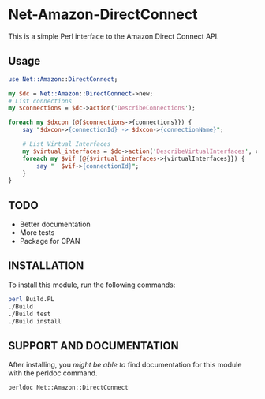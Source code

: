 # Net-Amazon-DirectConnect

This is a simple Perl interface to the Amazon Direct Connect API.

## Usage

```perl
use Net::Amazon::DirectConnect;

my $dc = Net::Amazon::DirectConnect->new;
# List connections
my $connections = $dc->action('DescribeConnections');

foreach my $dxcon (@{$connections->{connections}}) {
    say "$dxcon->{connectionId} -> $dxcon->{connectionName}";

    # List Virtual Interfaces
    my $virtual_interfaces = $dc->action('DescribeVirtualInterfaces', connectionId => $dxcon->{connectionId});
    foreach my $vif (@{$virtual_interfaces->{virtualInterfaces}}) {
        say "  $vif->{connectionId}";
    }
}
```

## TODO

* Better documentation
* More tests
* Package for CPAN

## INSTALLATION

To install this module, run the following commands:

```bash
perl Build.PL
./Build
./Build test
./Build install
```

## SUPPORT AND DOCUMENTATION

After installing, you *might be able to* find documentation for this module with the
perldoc command.

```bash
perldoc Net::Amazon::DirectConnect
```

